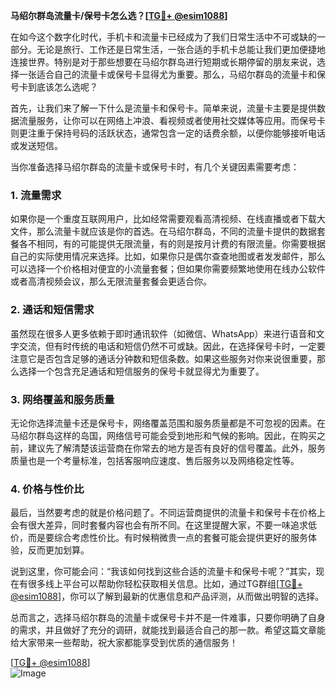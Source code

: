 **马绍尔群岛流量卡/保号卡怎么选？[[TG💪+ @esim1088](https://t.me/s/esim1088)]**

在如今这个数字化时代，手机卡和流量卡已经成为了我们日常生活中不可或缺的一部分。无论是旅行、工作还是日常生活，一张合适的手机卡总能让我们更加便捷地连接世界。特别是对于那些想要在马绍尔群岛进行短期或长期停留的朋友来说，选择一张适合自己的流量卡或保号卡显得尤为重要。那么，马绍尔群岛的流量卡和保号卡到底该怎么选呢？

首先，让我们来了解一下什么是流量卡和保号卡。简单来说，流量卡主要是提供数据流量服务，让你可以在网络上冲浪、看视频或者使用社交媒体等应用。而保号卡则更注重于保持号码的活跃状态，通常包含一定的话费余额，以便你能够接听电话或发送短信。

当你准备选择马绍尔群岛的流量卡或保号卡时，有几个关键因素需要考虑：

### **1. 流量需求**
如果你是一个重度互联网用户，比如经常需要观看高清视频、在线直播或者下载大文件，那么流量卡就应该是你的首选。在马绍尔群岛，不同的流量卡提供的数据套餐各不相同，有的可能提供无限流量，有的则是按月计费的有限流量。你需要根据自己的实际使用情况来选择。比如，如果你只是偶尔查查地图或者发发邮件，那么可以选择一个价格相对便宜的小流量套餐；但如果你需要频繁地使用在线办公软件或者高清视频会议，那么无限流量套餐会更适合你。

### **2. 通话和短信需求**
虽然现在很多人更多依赖于即时通讯软件（如微信、WhatsApp）来进行语音和文字交流，但有时传统的电话和短信仍然不可或缺。因此，在选择保号卡时，一定要注意它是否包含足够的通话分钟数和短信条数。如果这些服务对你来说很重要，那么选择一个包含充足通话和短信服务的保号卡就显得尤为重要了。

### **3. 网络覆盖和服务质量**
无论你选择流量卡还是保号卡，网络覆盖范围和服务质量都是不可忽视的因素。在马绍尔群岛这样的岛国，网络信号可能会受到地形和气候的影响。因此，在购买之前，建议先了解清楚该运营商在你常去的地方是否有良好的信号覆盖。此外，服务质量也是一个考量标准，包括客服响应速度、售后服务以及网络稳定性等。

### **4. 价格与性价比**
最后，当然要考虑的就是价格问题了。不同运营商提供的流量卡和保号卡在价格上会有很大差异，同时套餐内容也会有所不同。在这里提醒大家，不要一味追求低价，而是要综合考虑性价比。有时候稍微贵一点的套餐可能会提供更好的服务体验，反而更加划算。

说到这里，你可能会问：“我该如何找到这些合适的流量卡和保号卡呢？”其实，现在有很多线上平台可以帮助你轻松获取相关信息。比如，通过TG群组[[TG💪+ @esim1088](https://t.me/s/esim1088)]，你可以了解到最新的优惠信息和产品评测，从而做出明智的选择。

总而言之，选择马绍尔群岛的流量卡或保号卡并不是一件难事，只要你明确了自身的需求，并且做好了充分的调研，就能找到最适合自己的那一款。希望这篇文章能给大家带来一些帮助，祝大家都能享受到优质的通信服务！

[[TG💪+ @esim1088](https://t.me/s/esim1088)]  
![Image](https://i.postimg.cc/4NQfJmqS/Snipaste-2025-05-13-00-14-12.png)